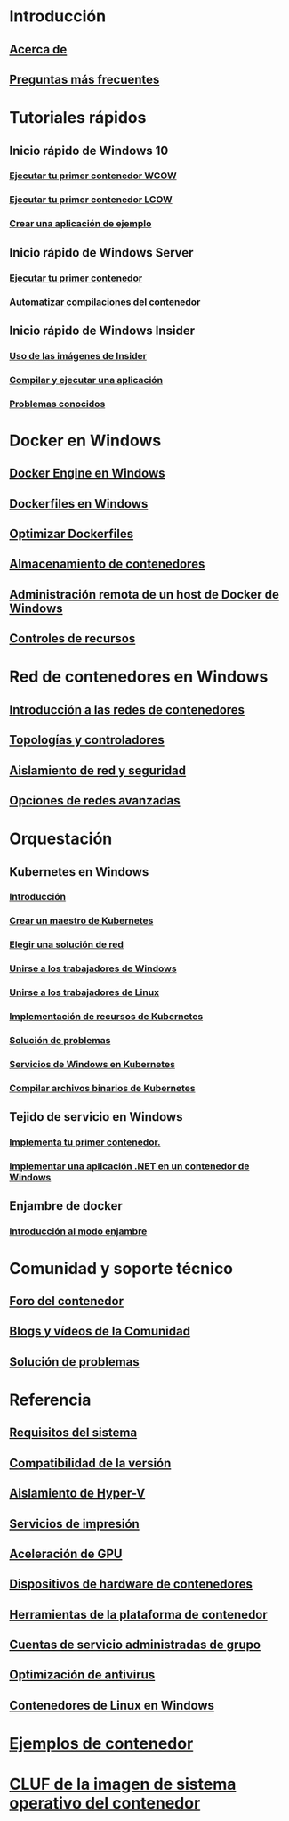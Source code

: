 # Introducción
## [Acerca de](about/index.md)
## [Preguntas más frecuentes](about/faq.md)

# Tutoriales rápidos
## Inicio rápido de Windows 10
### [Ejecutar tu primer contenedor WCOW](quick-start/quick-start-windows-10.md)
### [Ejecutar tu primer contenedor LCOW](quick-start/quick-start-windows-10-linux.md)
### [Crear una aplicación de ejemplo](quick-start/building-sample-app.md)
## Inicio rápido de Windows Server
### [Ejecutar tu primer contenedor](quick-start/quick-start-windows-server.md)
### [Automatizar compilaciones del contenedor](quick-start/quick-start-images.md)
## Inicio rápido de Windows Insider
### [Uso de las imágenes de Insider](quick-start/Using-Insider-Container-Images.md)
### [Compilar y ejecutar una aplicación](quick-start/Nano-RS3-.NET-Core-and-PS.md)
### [Problemas conocidos](quick-start/Insider-Known-Issues.md)

# Docker en Windows
## [Docker Engine en Windows](manage-docker/configure-docker-daemon.md)
## [Dockerfiles en Windows](manage-docker/manage-windows-dockerfile.md)
## [Optimizar Dockerfiles](manage-docker/optimize-windows-dockerfile.md)
## [Almacenamiento de contenedores](manage-containers/container-storage.md)
## [Administración remota de un host de Docker de Windows](management/manage_remotehost.md)
## [Controles de recursos](manage-containers/resource-controls.md)

# Red de contenedores en Windows
## [Introducción a las redes de contenedores](container-networking/architecture.md)
## [Topologías y controladores](container-networking/network-drivers-topologies.md)
## [Aislamiento de red y seguridad](container-networking/network-isolation-security.md)
## [Opciones de redes avanzadas](container-networking/advanced.md)

# Orquestación
## Kubernetes en Windows 
### [Introducción](kubernetes/getting-started-kubernetes-windows.md)
### [Crear un maestro de Kubernetes](kubernetes/creating-a-linux-master.md)
### [Elegir una solución de red](kubernetes/network-topologies.md)
### [Unirse a los trabajadores de Windows](kubernetes/joining-windows-workers.md)
### [Unirse a los trabajadores de Linux](kubernetes/joining-linux-workers.md)
### [Implementación de recursos de Kubernetes](kubernetes/deploying-resources.md)
### [Solución de problemas](kubernetes/common-problems.md)
### [Servicios de Windows en Kubernetes](kubernetes/kube-windows-services.md)
### [Compilar archivos binarios de Kubernetes](kubernetes/compiling-kubernetes-binaries.md)
## Tejido de servicio en Windows
### [Implementa tu primer contenedor.](/azure/service-fabric/service-fabric-quickstart-containers)
### [Implementar una aplicación .NET en un contenedor de Windows](/azure/service-fabric/service-fabric-host-app-in-a-container) 
## Enjambre de docker
### [Introducción al modo enjambre](manage-containers/swarm-mode.md)

# Comunidad y soporte técnico
## [Foro del contenedor](https://social.msdn.microsoft.com/Forums/en-US/home?forum=windowscontainers)
## [Blogs y vídeos de la Comunidad](communitylinks.md)
## [Solución de problemas](troubleshooting.md)

# Referencia
## [Requisitos del sistema](deploy-containers/system-requirements.md)
## [Compatibilidad de la versión](deploy-containers/version-compatibility.md)
## [Aislamiento de Hyper-V](manage-containers/hyperv-container.md)
## [Servicios de impresión](deploy-containers/print-spooler.md)
## [Aceleración de GPU](deploy-containers/gpu-acceleration.md)
## [Dispositivos de hardware de contenedores](deploy-containers/hardware-devices-in-containers.md)
## [Herramientas de la plataforma de contenedor](deploy-containers/containerd.md)
## [Cuentas de servicio administradas de grupo](manage-containers/manage-serviceaccounts.md)
## [Optimización de antivirus](https://msdn.microsoft.com/en-us/windows/hardware/drivers/ifs/anti-virus-optimization-for-windows-containers)
## [Contenedores de Linux en Windows](deploy-containers/linux-containers.md)

# [Ejemplos de contenedor](samples.md)

# [CLUF de la imagen de sistema operativo del contenedor](Images_EULA.md)
